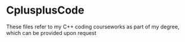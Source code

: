 # CplusplusCode
These files refer to my C++ coding courseworks as part of my degree, which can be provided upon request
